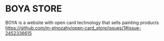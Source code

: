 # BOYA STORE
BOYA is a website with open card technology that sells painting products
https://github.com/m-elnozahy/open-card_store/issues/1#issue-2452336615
